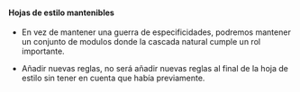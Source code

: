#### Hojas de estilo mantenibles

- En vez de mantener una guerra de especificidades, podremos mantener un conjunto de modulos donde la cascada natural cumple un rol importante.

- Añadir nuevas reglas, no será añadir nuevas reglas al final de la hoja de estilo sin tener en cuenta que había previamente.
